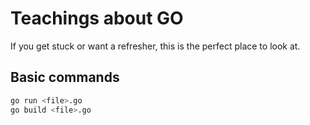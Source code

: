 # Teachings about GO

If you get stuck or want a refresher, this is the perfect place to look at.

## Basic commands

```bash
go run <file>.go
go build <file>.go
```

